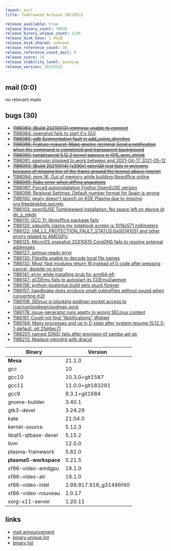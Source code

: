 ```yaml
---
layout: post
title: Tumbleweed Release 20210515

release_available: true
release_binary_count: 70036
release_binary_unique_count: 1246
release_disk_base: 2.4GiB
release_disk_shared: unknown
release_reference_count: 30
release_reference_count_mail: 0
release_score: 74
release_stability_level: pending
release_version: 20210515
---
```


## mail (0:0)

no relevant mails

## bugs (30)

<!--more-->

- ~~[1186083: \[Build 20210513\] remmina: unable to connect](https://bugzilla.opensuse.org/show_bug.cgi?id=1186083)~~
- [1186084: openshot fails to start it's GUI](https://bugzilla.opensuse.org/show_bug.cgi?id=1186084)
- ~~[1186085: gdb Segmentation fault in add_using_directive](https://bugzilla.opensuse.org/show_bug.cgi?id=1186085)~~
- ~~[1186086: Feature request: Make gnome-terminal Send a notification when the command is completed,and transparent background](https://bugzilla.opensuse.org/show_bug.cgi?id=1186086)~~
- ~~[1186090: tumbleweed 5.12.2 kernel panivcs in i915_gem_shrink](https://bugzilla.opensuse.org/show_bug.cgi?id=1186090)~~
- [1186091: openvpn stopped to work between and 2021-04-17 2021-05-12](https://bugzilla.opensuse.org/show_bug.cgi?id=1186091)
- ~~[1186093: \[Build 20210514\] \[s390x\] openQA test fails in welcome because of missing line of the frame around the license above (xterm)](https://bugzilla.opensuse.org/show_bug.cgi?id=1186093)~~
- [1186094: npm 16: Out of memory while building libreoffice online](https://bugzilla.opensuse.org/show_bug.cgi?id=1186094)
- ~~[1186095: Ruby error when diffing snapshots](https://bugzilla.opensuse.org/show_bug.cgi?id=1186095)~~
- [1186097: Forced autoinstallation Firefox OpenSUSE version](https://bugzilla.opensuse.org/show_bug.cgi?id=1186097)
- [1186098: Regional Settings: Default number format for Spain is wrong](https://bugzilla.opensuse.org/show_bug.cgi?id=1186098)
- [1186100: geary doesn't launch on KDE Plasma due to missing org.freedesktop.secrets](https://bugzilla.opensuse.org/show_bug.cgi?id=1186100)
- [1186103: openSUSE Tumbleweed installation: No space left on device @ dir_s_mkdir](https://bugzilla.opensuse.org/show_bug.cgi?id=1186103)
- [1186110: GCC 11: libreoffice package fails](https://bugzilla.opensuse.org/show_bug.cgi?id=1186110)
- [1186120: xdpyinfo claims my notebook screen is 1016x571 millimeters](https://bugzilla.opensuse.org/show_bug.cgi?id=1186120)
- [1186122: VM_L2_PROTECTION_FAULT_STATUS:0x00741051  and other errors related to AMDGPU](https://bugzilla.opensuse.org/show_bug.cgi?id=1186122)
- [1186125: MicroOS snapshot 20210515 CoreDNS fails to resolve external addresses](https://bugzilla.opensuse.org/show_bug.cgi?id=1186125)
- [1186127: selinux-ready error](https://bugzilla.opensuse.org/show_bug.cgi?id=1186127)
- [1186130: Filezilla unable to decode local file names](https://bugzilla.opensuse.org/show_bug.cgi?id=1186130)
- [1186132: Most Yast modules return 16 instead of 0 code after pressing cancel, despite no error](https://bugzilla.opensuse.org/show_bug.cgi?id=1186132)
- [1186141: error while installing grub for arm64-efi](https://bugzilla.opensuse.org/show_bug.cgi?id=1186141)
- [1186147: gCDEmu fails to autostart its CDEmuDaemon](https://bugzilla.opensuse.org/show_bug.cgi?id=1186147)
- [1186156: python-postorius build gets stuck forever](https://bugzilla.opensuse.org/show_bug.cgi?id=1186156)
- [1186157: handbrake does produce small outputfiles without sound when converting m2t](https://bugzilla.opensuse.org/show_bug.cgi?id=1186157)
- [1186158: SElinux is blocking podman socket access to /var/run/podman/podman.sock](https://bugzilla.opensuse.org/show_bug.cgi?id=1186158)
- [1186178: issue-generator runs agetty in wrong SELinux context](https://bugzilla.opensuse.org/show_bug.cgi?id=1186178)
- [1186181: Could not find "Notifications" Widget](https://bugzilla.opensuse.org/show_bug.cgi?id=1186181)
- [1186194: Many processes and up in D state after system resume (5.12.3-1-default, git 25d4ec7)](https://bugzilla.opensuse.org/show_bug.cgi?id=1186194)
- [1186201: named (DNS) fails after provision of samba-ad-dc](https://bugzilla.opensuse.org/show_bug.cgi?id=1186201)
- [1186213: Replace mkinitrd with dracut](https://bugzilla.opensuse.org/show_bug.cgi?id=1186213)

Binary | Version
--- | ---
**Mesa** | 21.1.0
gcc | 10
gcc10 | 10.3.0+git1587
gcc11 | 11.0.0+git183291
gcc9 | 9.3.1+git1684
gnome-builder | 3.40.1
gtk3-devel | 3.24.29
kate | 21.04.0
kernel-source | 5.12.3
libqt5-qtbase-devel | 5.15.2
llvm | 12.0.0
plasma-framework | 5.82.0
**plasma5-workspace** | 5.21.5
xf86-video-amdgpu | 19.1.0
xf86-video-ati | 19.1.0
xf86-video-intel | 2.99.917.916_g31486f40
xf86-video-nouveau | 1.0.17
xorg-x11-server | 1.20.11

## links

- [mail announcement](https://github.com/boombatower/tumbleweed-review/issues/10)
- [binary unique list](http://download.opensuse.org/history/20210515/rpm.unique.list)
- [binary list](http://download.opensuse.org/history/20210515/rpm.list)
